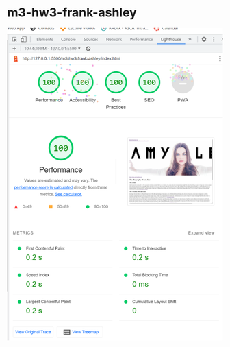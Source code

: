 # m3-hw3-frank-ashley

![picture alt](images/Lighthouse%20Perfomance%20Report.PNG "Lighthosue Report")
